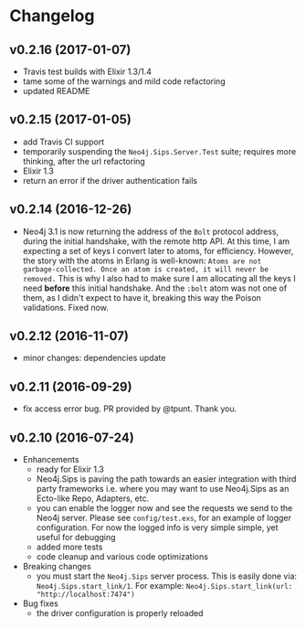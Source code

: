 # Changelog

## v0.2.16 (2017-01-07)
- Travis test builds with Elixir 1.3/1.4
- tame some of the warnings and mild code refactoring
- updated README

## v0.2.15 (2017-01-05)
- add Travis CI support
- temporarily suspending the `Neo4j.Sips.Server.Test` suite; requires more thinking, after the url refactoring
- Elixir 1.3
- return an error if the driver authentication fails

## v0.2.14 (2016-12-26)
- Neo4j 3.1 is now returning the address of the `Bolt` protocol address, during the initial handshake, with the remote http API. At this time, I am expecting a set of keys I convert later to atoms, for efficiency. However, the story with the atoms in Erlang is well-known: `Atoms are not garbage-collected. Once an atom is created, it will never be removed.` This is why I also had to make sure I am allocating all the keys I need **before** this initial handshake. And the `:bolt` atom was not one of them, as I didn't expect to have it, breaking this way the Poison validations. Fixed now.

## v0.2.12 (2016-11-07)
- minor changes: dependencies update

## v0.2.11 (2016-09-29)
- fix access error bug. PR provided by @tpunt. Thank you.

## v0.2.10 (2016-07-24)
- Enhancements
    * ready for Elixir 1.3
    * Neo4j.Sips is paving the path towards an easier integration with third party frameworks i.e. where you may want to use Neo4j.Sips as an Ecto-like Repo, Adapters, etc.
    * you can enable the logger now and see the requests we send to the Neo4j server. Please see `config/test.exs`, for an example of logger configuration. For now the logged info is very simple simple, yet useful for debugging
    * added more tests
    * code cleanup and various code optimizations
- Breaking changes
    * you must start the `Neo4j.Sips` server process. This is easily done via: `Neo4j.Sips.start_link/1`. For example: `Neo4j.Sips.start_link(url: "http://localhost:7474")`
- Bug fixes
    * the driver configuration is properly reloaded
